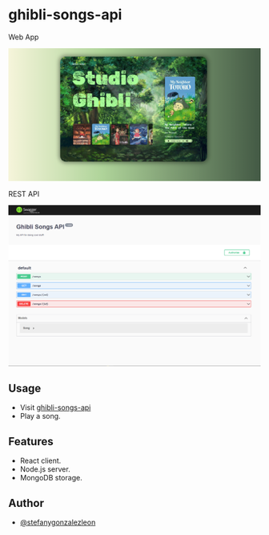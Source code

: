 # ghibli-songs-api

Web App

![preview](img/web.png)

REST API

![preview](img/api.png)


## Usage

* Visit [ghibli-songs-api](https://stefanygonzalezleon.github.io/ghibli-songs-api/)
* Play a song.

## Features

* React client.
* Node.js server.
* MongoDB storage.

## Author

- [@stefanygonzalezleon](https://www.github.com/stefanygonzalezleon)